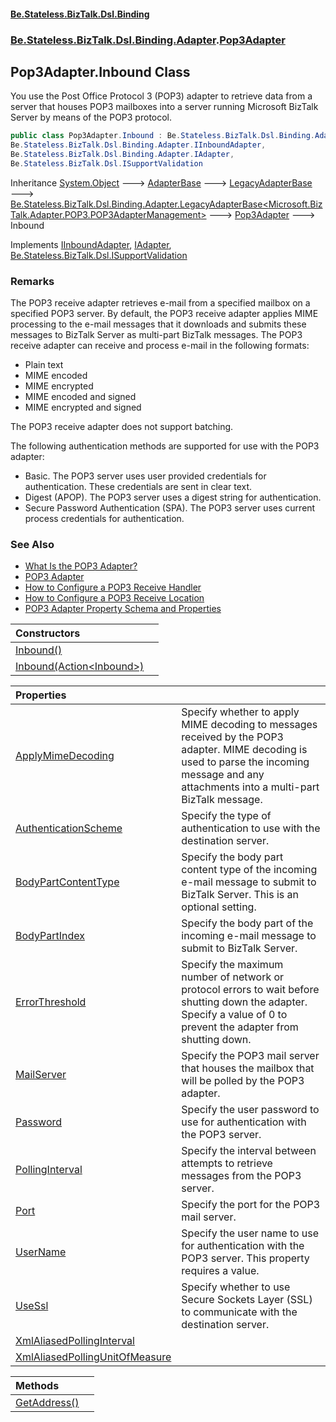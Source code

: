 #### [Be.Stateless.BizTalk.Dsl.Binding](README.md 'README')
### [Be.Stateless.BizTalk.Dsl.Binding.Adapter](Be.Stateless.BizTalk.Dsl.Binding.Adapter.md 'Be.Stateless.BizTalk.Dsl.Binding.Adapter').[Pop3Adapter](Pop3Adapter.md 'Be.Stateless.BizTalk.Dsl.Binding.Adapter.Pop3Adapter')

## Pop3Adapter.Inbound Class

You use the Post Office Protocol 3 (POP3) adapter to retrieve data from a server that houses POP3 mailboxes into a
server running Microsoft BizTalk Server by means of the POP3 protocol.

```csharp
public class Pop3Adapter.Inbound : Be.Stateless.BizTalk.Dsl.Binding.Adapter.Pop3Adapter,
Be.Stateless.BizTalk.Dsl.Binding.Adapter.IInboundAdapter,
Be.Stateless.BizTalk.Dsl.Binding.Adapter.IAdapter,
Be.Stateless.BizTalk.Dsl.ISupportValidation
```

Inheritance [System.Object](https://docs.microsoft.com/en-us/dotnet/api/System.Object 'System.Object') &#129106; [AdapterBase](AdapterBase.md 'Be.Stateless.BizTalk.Dsl.Binding.Adapter.AdapterBase') &#129106; [LegacyAdapterBase](LegacyAdapterBase.md 'Be.Stateless.BizTalk.Dsl.Binding.Adapter.LegacyAdapterBase') &#129106; [Be.Stateless.BizTalk.Dsl.Binding.Adapter.LegacyAdapterBase&lt;](LegacyAdapterBase_TValidator_.md 'Be.Stateless.BizTalk.Dsl.Binding.Adapter.LegacyAdapterBase<TValidator>')[Microsoft.BizTalk.Adapter.POP3.POP3AdapterManagement](https://docs.microsoft.com/en-us/dotnet/api/Microsoft.BizTalk.Adapter.POP3.POP3AdapterManagement 'Microsoft.BizTalk.Adapter.POP3.POP3AdapterManagement')[&gt;](LegacyAdapterBase_TValidator_.md 'Be.Stateless.BizTalk.Dsl.Binding.Adapter.LegacyAdapterBase<TValidator>') &#129106; [Pop3Adapter](Pop3Adapter.md 'Be.Stateless.BizTalk.Dsl.Binding.Adapter.Pop3Adapter') &#129106; Inbound

Implements [IInboundAdapter](IInboundAdapter.md 'Be.Stateless.BizTalk.Dsl.Binding.Adapter.IInboundAdapter'), [IAdapter](IAdapter.md 'Be.Stateless.BizTalk.Dsl.Binding.Adapter.IAdapter'), [Be.Stateless.BizTalk.Dsl.ISupportValidation](https://docs.microsoft.com/en-us/dotnet/api/Be.Stateless.BizTalk.Dsl.ISupportValidation 'Be.Stateless.BizTalk.Dsl.ISupportValidation')

### Remarks
The POP3 receive adapter retrieves e-mail from a specified mailbox on a specified POP3 server. By default, the POP3
receive adapter applies MIME processing to the e-mail messages that it downloads and submits these messages to
BizTalk Server as multi-part BizTalk messages. The POP3 receive adapter can receive and process e-mail in the
following formats:
- Plain text
- MIME encoded
- MIME encrypted
- MIME encoded and signed
- MIME encrypted and signed

The POP3 receive adapter does not support batching.

The following authentication methods are supported for use with the POP3 adapter:
- Basic. The POP3 server uses user provided credentials for authentication. These credentials are sent in clear text.
- Digest (APOP). The POP3 server uses a digest string for authentication.
- Secure Password Authentication (SPA). The POP3 server uses current process credentials for authentication.

### See Also
- [What Is the POP3 Adapter?](https://docs.microsoft.com/en-us/biztalk/core/what-is-the-pop3-adapter 'https://docs.microsoft.com/en-us/biztalk/core/what-is-the-pop3-adapter')
- [POP3 Adapter](https://docs.microsoft.com/en-us/biztalk/core/pop3-adapter 'https://docs.microsoft.com/en-us/biztalk/core/pop3-adapter')
- [How to Configure a POP3 Receive Handler](https://docs.microsoft.com/en-us/biztalk/core/how-to-configure-a-pop3-receive-handler 'https://docs.microsoft.com/en-us/biztalk/core/how-to-configure-a-pop3-receive-handler')
- [How to Configure a POP3 Receive Location](https://docs.microsoft.com/en-us/biztalk/core/how-to-configure-a-pop3-receive-location 'https://docs.microsoft.com/en-us/biztalk/core/how-to-configure-a-pop3-receive-location')
- [POP3 Adapter Property Schema and Properties](https://docs.microsoft.com/en-us/biztalk/core/pop3-adapter-property-schema-and-properties 'https://docs.microsoft.com/en-us/biztalk/core/pop3-adapter-property-schema-and-properties')

| Constructors | |
| :--- | :--- |
| [Inbound()](Pop3Adapter.Inbound.Inbound().md 'Be.Stateless.BizTalk.Dsl.Binding.Adapter.Pop3Adapter.Inbound.Inbound()') | |
| [Inbound(Action&lt;Inbound&gt;)](Pop3Adapter.Inbound.Inbound(Action_Inbound_).md 'Be.Stateless.BizTalk.Dsl.Binding.Adapter.Pop3Adapter.Inbound.Inbound(System.Action<Be.Stateless.BizTalk.Dsl.Binding.Adapter.Pop3Adapter.Inbound>)') | |

| Properties | |
| :--- | :--- |
| [ApplyMimeDecoding](Pop3Adapter.Inbound.ApplyMimeDecoding.md 'Be.Stateless.BizTalk.Dsl.Binding.Adapter.Pop3Adapter.Inbound.ApplyMimeDecoding') | Specify whether to apply MIME decoding to messages received by the POP3 adapter. MIME decoding is used to parse the incoming message and any attachments into a multi-part BizTalk message. |
| [AuthenticationScheme](Pop3Adapter.Inbound.AuthenticationScheme.md 'Be.Stateless.BizTalk.Dsl.Binding.Adapter.Pop3Adapter.Inbound.AuthenticationScheme') | Specify the type of authentication to use with the destination server. |
| [BodyPartContentType](Pop3Adapter.Inbound.BodyPartContentType.md 'Be.Stateless.BizTalk.Dsl.Binding.Adapter.Pop3Adapter.Inbound.BodyPartContentType') | Specify the body part content type of the incoming e-mail message to submit to BizTalk Server. This is an optional setting. |
| [BodyPartIndex](Pop3Adapter.Inbound.BodyPartIndex.md 'Be.Stateless.BizTalk.Dsl.Binding.Adapter.Pop3Adapter.Inbound.BodyPartIndex') | Specify the body part of the incoming e-mail message to submit to BizTalk Server. |
| [ErrorThreshold](Pop3Adapter.Inbound.ErrorThreshold.md 'Be.Stateless.BizTalk.Dsl.Binding.Adapter.Pop3Adapter.Inbound.ErrorThreshold') | Specify the maximum number of network or protocol errors to wait before shutting down the adapter. Specify a value of 0 to prevent the adapter from shutting down. |
| [MailServer](Pop3Adapter.Inbound.MailServer.md 'Be.Stateless.BizTalk.Dsl.Binding.Adapter.Pop3Adapter.Inbound.MailServer') | Specify the POP3 mail server that houses the mailbox that will be polled by the POP3 adapter. |
| [Password](Pop3Adapter.Inbound.Password.md 'Be.Stateless.BizTalk.Dsl.Binding.Adapter.Pop3Adapter.Inbound.Password') | Specify the user password to use for authentication with the POP3 server. |
| [PollingInterval](Pop3Adapter.Inbound.PollingInterval.md 'Be.Stateless.BizTalk.Dsl.Binding.Adapter.Pop3Adapter.Inbound.PollingInterval') | Specify the interval between attempts to retrieve messages from the POP3 server. |
| [Port](Pop3Adapter.Inbound.Port.md 'Be.Stateless.BizTalk.Dsl.Binding.Adapter.Pop3Adapter.Inbound.Port') | Specify the port for the POP3 mail server. |
| [UserName](Pop3Adapter.Inbound.UserName.md 'Be.Stateless.BizTalk.Dsl.Binding.Adapter.Pop3Adapter.Inbound.UserName') | Specify the user name to use for authentication with the POP3 server. This property requires a value. |
| [UseSsl](Pop3Adapter.Inbound.UseSsl.md 'Be.Stateless.BizTalk.Dsl.Binding.Adapter.Pop3Adapter.Inbound.UseSsl') | Specify whether to use Secure Sockets Layer (SSL) to communicate with the destination server. |
| [XmlAliasedPollingInterval](Pop3Adapter.Inbound.XmlAliasedPollingInterval.md 'Be.Stateless.BizTalk.Dsl.Binding.Adapter.Pop3Adapter.Inbound.XmlAliasedPollingInterval') | |
| [XmlAliasedPollingUnitOfMeasure](Pop3Adapter.Inbound.XmlAliasedPollingUnitOfMeasure.md 'Be.Stateless.BizTalk.Dsl.Binding.Adapter.Pop3Adapter.Inbound.XmlAliasedPollingUnitOfMeasure') | |

| Methods | |
| :--- | :--- |
| [GetAddress()](Pop3Adapter.Inbound.GetAddress().md 'Be.Stateless.BizTalk.Dsl.Binding.Adapter.Pop3Adapter.Inbound.GetAddress()') | |
